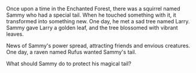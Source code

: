 Once upon a time in the Enchanted Forest, there was a squirrel named Sammy who had a special tail. When he touched something with it, it transformed into something new. One day, he met a sad tree named Larry. Sammy gave Larry a golden leaf, and the tree blossomed with vibrant leaves.

News of Sammy's power spread, attracting friends and envious creatures. One day, a raven named Rufus wanted Sammy's tail.

What should Sammy do to protect his magical tail? 
